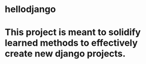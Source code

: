 # hellodjango
# This project is meant to solidify learned methods to effectively create new django projects.
